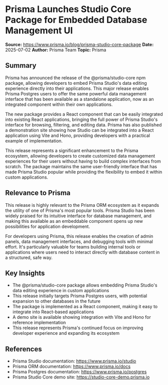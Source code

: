 # Prisma Launches Studio Core Package for Embedded Database Management UI

**Source:** https://www.prisma.io/blog/prisma-studio-core-package
**Date:** 2025-07-02
**Author:** Prisma Team
**Topic:** Prisma

## Summary

Prisma has announced the release of the @prisma/studio-core npm package, allowing developers to embed Prisma Studio's data editing experience directly into their applications. This major release enables Prisma Postgres users to offer the same powerful data management interface that has been available as a standalone application, now as an integrated component within their own applications.

The new package provides a React component that can be easily integrated into existing React applications, bringing the full power of Prisma Studio's interface for browsing, filtering, and editing data. Prisma has also published a demonstration site showing how Studio can be integrated into a React application using Vite and Hono, providing developers with a practical example of implementation.

This release represents a significant enhancement to the Prisma ecosystem, allowing developers to create customized data management experiences for their users without having to build complex interfaces from scratch. The package maintains the same user-friendly interface that has made Prisma Studio popular while providing the flexibility to embed it within custom applications.

## Relevance to Prisma

This release is highly relevant to the Prisma ORM ecosystem as it expands the utility of one of Prisma's most popular tools. Prisma Studio has been widely praised for its intuitive interface for database management, and making this available as an embeddable component opens up new possibilities for application development.

For developers using Prisma, this release enables the creation of admin panels, data management interfaces, and debugging tools with minimal effort. It's particularly valuable for teams building internal tools or applications where users need to interact directly with database content in a structured, safe way.

## Key Insights

- The @prisma/studio-core package allows embedding Prisma Studio's data editing experience in custom applications
- This release initially targets Prisma Postgres users, with potential expansion to other databases in the future
- The package is implemented as a React component, making it easy to integrate into React-based applications
- A demo site is available showing integration with Vite and Hono for reference implementation
- This release represents Prisma's continued focus on improving developer experience and expanding its ecosystem

## References

- Prisma Studio documentation: https://www.prisma.io/studio
- Prisma ORM documentation: https://www.prisma.io/docs
- Prisma Postgres documentation: https://www.prisma.io/postgres
- Prisma Studio Core demo site: https://studio-core-demo.prisma.io
